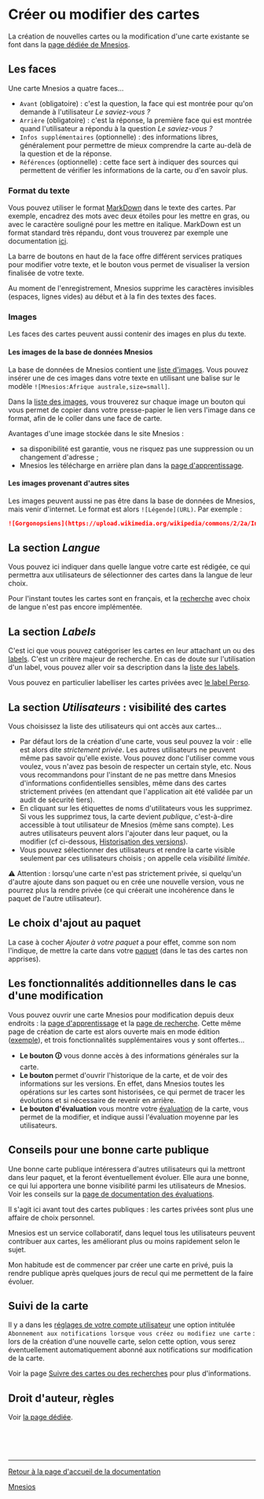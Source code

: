 ﻿# Créer ou modifier des cartes

La création de nouvelles cartes ou la modification d'une carte existante se font dans la [page dédiée de Mnesios](https://www.mnesios.com/Authoring/).

## Les faces

Une carte Mnesios a quatre faces...

- `Avant` (obligatoire) : c'est la question, la face qui est montrée pour qu'on demande à l'utilisateur _Le saviez-vous ?_
- `Arrière` (obligatoire) : c'est la réponse, la première face qui est montrée quand l'utilisateur a répondu à la question _Le saviez-vous ?_
- `Infos supplémentaires` (optionnelle) : des informations libres, généralement pour permettre de mieux comprendre la carte au-delà de la question et de la réponse.
- `Références` (optionnelle) : cette face sert à indiquer des sources qui permettent de vérifier les informations de la carte, ou d'en savoir plus.

### Format du texte

Vous pouvez utiliser le format [MarkDown](https://fr.wikipedia.org/wiki/Markdown) dans le texte des cartes. Par exemple, encadrez des mots avec deux étoiles pour les mettre en gras, ou avec le caractère souligné pour les mettre en italique. MarkDown est un format standard très répandu, dont vous trouverez par exemple une documentation [ici](https://github.com/luong-komorebi/Markdown-Tutorial/blob/master/README_fr.md).

La barre de boutons en haut de la face offre différent services pratiques pour modifier votre texte, et le bouton <i class="fab fa-markdown"></i> vous permet de visualiser la version finalisée de votre texte.

Au moment de l'enregistrement, Mnesios supprime les caractères invisibles (espaces, lignes vides) au début et à la fin des textes des faces.

### Images

Les faces des cartes peuvent aussi contenir des images en plus du texte.

#### Les images de la base de données Mnesios

La base de données de Mnesios contient une [liste d'images](/media). Vous pouvez insérer une de ces images dans votre texte en utilisant une balise sur le modèle `![Mnesios:Afrique australe,size=small]`.

Dans la [liste des images](/media), vous trouverez sur chaque image un bouton qui vous permet de copier dans votre presse-papier le lien vers l'image dans ce format, afin de le coller dans une face de carte.

Avantages d'une image stockée dans le site Mnesios :

- sa disponibilité est garantie, vous ne risquez pas une suppression ou un changement d'adresse ;
- Mnesios les télécharge en arrière plan dans la [page d'apprentissage](/learn).

#### Les images provenant d'autres sites

Les images peuvent aussi ne pas être dans la base de données de Mnesios, mais venir d'internet. Le format est alors `![Légende](URL)`. Par exemple :

```md
![Gorgonopsiens](https://upload.wikimedia.org/wikipedia/commons/2/2a/Inostrancevia_alexandri_-_MUSE.jpg)
```

## La section _Langue_

Vous pouvez ici indiquer dans quelle langue votre carte est rédigée, ce qui permettra aux utilisateurs de sélectionner des cartes dans la langue de leur choix.

Pour l'instant toutes les cartes sont en français, et la [recherche](/search) avec choix de langue n'est pas encore implémentée.

## La section _Labels_

C'est ici que vous pouvez catégoriser les cartes en leur attachant un ou des [labels](/tags). C'est un critère majeur de recherche. En cas de doute sur l'utilisation d'un label, vous pouvez aller voir sa description dans la [liste des labels](https://www.mnesios.com/Tags/).

Vous pouvez en particulier labelliser les cartes privées avec [le label Perso](/tags/#le-label-perso).

## La section _Utilisateurs_ : visibilité des cartes

Vous choisissez la liste des utilisateurs qui ont accès aux cartes...

- Par défaut lors de la création d'une carte, vous seul pouvez la voir : elle est alors dite _strictement privée_. Les autres utilisateurs ne peuvent même pas savoir qu'elle existe. Vous pouvez donc l'utiliser comme vous voulez, vous n'avez pas besoin de respecter un certain style, etc. Nous vous recommandons pour l'instant de ne pas mettre dans Mnesios d'informations confidentielles sensibles, même dans des cartes strictement privées (en attendant que l'application ait été validée par un audit de sécurité tiers).
- En cliquant sur les étiquettes de noms d'utilitateurs vous les supprimez. Si vous les supprimez tous, la carte devient _publique_, c'est-à-dire accessible à tout utilisateur de Mnesios (même sans compte). Les autres utilisateurs peuvent alors l'ajouter dans leur paquet, ou la modifier (cf ci-dessous, [Historisation des versions](#historisation-des-versions)).
- Vous pouvez sélectionner des utilisateurs et rendre la carte visible seulement par ces utilisateurs choisis ; on appelle cela _visibilité limitée_.

⚠ Attention : lorsqu'une carte n'est pas strictement privée, si quelqu'un d'autre ajoute dans son paquet ou en crée une nouvelle version, vous ne pourrez plus la rendre privée (ce qui créerait une incohérence dans le paquet de l'autre utilisateur).

## Le choix d'ajout au paquet

La case à cocher _Ajouter à votre paquet_ a pour effet, comme son nom l'indique, de mettre la carte dans votre [paquet](/deck) (dans le tas des cartes non apprises).

## Les fonctionnalités additionnelles dans le cas d'une modification

Vous pouvez ouvrir une carte Mnesios pour modification depuis deux endroits : la [page d'apprentissage](/learn) et la [page de recherche](/search). Cette même page de création de carte est alors ouverte mais en mode édition ([exemple](https://www.mnesios.com/Authoring?CardId=a862f9b0-4ed9-4be0-d267-08d7ebb03fda)), et trois fonctionnalités supplémentaires vous y sont offertes...

- **Le bouton 🛈** vous donne accès à des informations générales sur la carte.
- **Le bouton <i class="fas fa-history"></i>** permet d'ouvrir l'historique de la carte, et de voir des informations sur les versions. En effet, dans Mnesios toutes les opérations sur les cartes sont historisées, ce qui permet de tracer les évolutions et si nécessaire de revenir en arrière.
- **Le bouton d'évaluation** vous montre votre [évaluation](/rating) de la carte, vous permet de la modifier, et indique aussi l'évaluation moyenne par les utilisateurs.

## Conseils pour une bonne carte publique

Une bonne carte publique intéressera d'autres utilisateurs qui la mettront dans leur paquet, et la feront éventuellement évoluer. Elle aura une bonne, ce qui lui apportera une bonne visibilité parmi les utilisateurs de Mnesios. Voir les conseils sur la [page de documentation des évaluations](/rating).

Il s'agit ici avant tout des cartes publiques : les cartes privées sont plus une affaire de choix personnel.

Mnesios est un service collaboratif, dans lequel tous les utilisateurs peuvent contribuer aux cartes, les améliorant plus ou moins rapidement selon le sujet.

Mon habitude est de commencer par créer une carte en privé, puis la rendre publique après quelques jours de recul qui me permettent de la faire évoluer.

## Suivi de la carte

Il y a dans les [réglages de votre compte utilisateur](/account) une option intitulée `Abonnement aux notifications lorsque vous créez ou modifiez une carte` : lors de la création d'une nouvelle carte, selon cette option, vous serez éventuellement automatiquement abonné aux notifications sur modification de la carte.

Voir la page [Suivre des cartes ou des recherches](/following#suivre-des-cartes) pour plus d'informations.

## Droit d'auteur, règles

Voir [la page dédiée](/rules).

<br/>
<br/>
<br/>

---

[Retour à la page d'accueil de la documentation](/)

[Mnesios](https://www.mnesios.com/)
